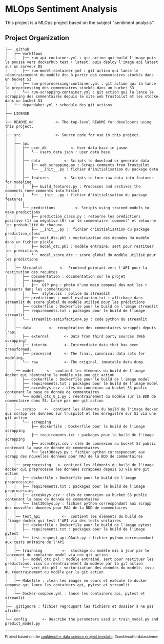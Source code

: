 MLOps Sentiment Analysis
==============================

This project is a MLOps project based on the subject "sentiment analysis". 

Project Organization
------------

    │── .github
    │   ├── workflows
    │   │   ├── run-api-container.yml : git action qui build l'image puis la pousse vers dockerhub test + latest. puis déploy l'image api latest sur un serveur DS
    │   │   ├── run-model-container.yml : git action qui lance le réentraienement du modèle dtc à partir des commentaires stockés dans un bucket S3
    │   │   ├── run-preprocessing-container.yml : git action qui la lance le preprocessing des commentaires stockés dans un bucket S3
    │   │   └── run-scrapping-container.yml : git action qui la lance le scrapping des commentaires depuis le site web Trustpilot et les stocke dans un bucket S3
    │   └── depandabot.yml : schedule des git actions 
    │
    ├── LICENSE
    │
    ├── README.md          <- The top-level README for developers using this project.
    │
    ├── src                <- Source code for use in this project.
    │   │ 
    │   ├── api
    │   │   ├── user_db           <- User data base in jason
    │   │   │   └── users_data.json : user data base  
    │   │   │
    │   │   ├── data           <- Scripts to download or generate data
    │   │   │   ├── web_scrapping.py : Scraps comments from Trustpilot
    │   │   │   └── __init__.py : fichier d'initialisation du package data
    │   │   │
    │   │   ├── features       <- Scripts to turn raw data into features for modeling
    │   │   │   ├── build_features.py : Processes and archives the comments (new comments into histo)
    │   │   │   └── __init__.py : fichier d'initialisation du package features
    │   │   │
    │   │   └── predictions         <- Scripts using trained models to make predictions
    │   │       ├── prediction_class.py : retourne les prédictions positive (1) ou négative (0) sur le commentaire 'comment' et retourne les probabilité de chacune
    │   │       ├── __init__.py :  fichier d'initialisation du package prediction_class
    │   │       ├── vect_dtc.pkl : vectorization des données du modele dans un fichier pickle
    │   │       ├── model_dtc.pkl : modèle entrainé. sert pour restituer les prédictions
    │   │       └── model_score_dtc : score global du modèle utilisé pour les prédictions
    │   │   
    │   │── Streamlit        <-  Frontend pointant vers l'API pour la restitution des requêtes
    │   │   ├── documentation : documentation sur le projet
    │   │   ├── images
    │   │   │   ├──  OIP.png : photo d'une main composé des mot les + présents dans les commentaires  
    │   │   │   └──  style.css : police du streamlit
    │   │   ├── predictions : model_evaluation.txt : affichage dans streamlit du score global du modèle utilisé pour les prédictions
    │   │   ├── dockerfile : Dockerfile pour le build de l'image streamlit
    │   │   ├── requirements.txt : packages pour le build de l'image streamlit
    │   │   └── streamlit-satisfaction4.py : code python du streamlit
    │   │   
    │   │── data        <-  recupération des commentaires scrappés depuis l'api
    │   │   ├── external       <- Data from third party sources (Web scrapping)
    │   │   ├── interim        <- Intermediate data that has been transformed.
    │   │   ├── processed      <- The final, canonical data sets for modeling.
    │   │   └── raw            <- The original, immutable data dump.
    │   │  
    │   │── model      <-  contient les éléments du build de l'image docker qui réentraine le modèle via une git action
    │   │   ├── dockerfile : Dockerfile pour le build de l'image model
    │   │   ├── requirements.txt : packages pour le build de l'image model
    │   │   ├── accesKeys.csv : clés de connexion au bucket S3 public contenant la base de donnée de commentaires    
    │   │   └── model_dtc_0_1.py : réentrainement du modèle sur la BDD de commentaire dans S3. Lancé par une git action
    │   │       
    │   │── scrapp    <-  contient les éléments du build de l'image docker qui scrapp les données sur truspilot et les enregistre sur S3 via une git action
    │   │   └── scrapping
    │   │       ├── dockerfile : Dockerfile pour le build de l'image scrapping
    │   │       ├── requirements.txt : packages pour le build de l'image scrapping
    │   │       ├── accesKeys.csv : clés de connexion au bucket S3 public contenant la base de donnée de commentaires
    │   │       └── last30days.py : fichier python correspondant aux scrapp des nouvelles données pour MAJ de la BDD de commentaires
    │   │   
    │   │── preprocessing   <- contient les éléments du build de l'image docker qui preprocesse les données scrappées depuis S3 via une git action
    │   │   ├── dockerfile : Dockerfile pour le build de l'image preprocessing
    │   │   ├── requirements.txt : packages pour le build de l'image preprocessing 
    │   │   ├── accesKeys.csv : clés de connexion au bucket S3 public contenant la base de donnée de commentaires
    │   │   └── last30days.py : fichier python correspondant aux scrapp des nouvelles données pour MAJ de la BDD de commentaires     
    │   │   
    │   │── test_api          <-  contient les éléments du build de l'image docker qui test l'API via des tests unitaires
    │   │   ├── dockerfile : Dockerfile pour le build de l'image pytest
    │   │   ├── requirements.txt : packages pour le build de l'image pytest 
    │   │   └── test_request_api_OAuth.py : fichier python correspondant aux tests unitaire de l'API   
    │   │   
    │   │── trainning         <-  stockage du modèle mis à jour par le lancement du container model via une git action 
    │   │   ├── model_dtc.pkl : modèle entrainé. sert pour restituer les prédictions. issu du réentrainement du modèle par la git action
    │   │   └── vect_dtc.pkl : vectorization des données du modele. issu du réentrainement du modèle par la git action
    │   │       
    │   │── Makefile : clean les images en cours et éxécute le docker compose qui lance les containers api, pytest et streamlit
    │   │       
    │   └── Docker-compose.yml : lance les containers api, pytest et streamlit
    │              
    │── .gitignore : fichier regroupant les fichiers et dossier à ne pas aficher
    │
    └── config       <- Describe the parameters used in train_model.py and predict_model.py

--------

<p><small>Project based on the <a target="_blank" href="https://drivendata.github.io/cookiecutter-data-science/">cookiecutter data science project template</a>. #cookiecutterdatascience</small></p>
